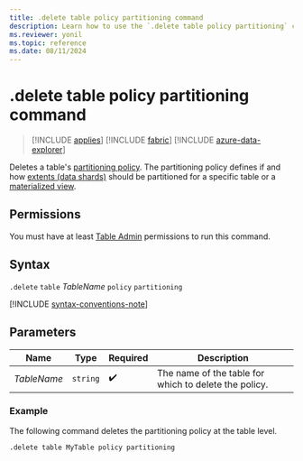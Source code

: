 ```yaml
---
title: .delete table policy partitioning command
description: Learn how to use the `.delete table policy partitioning` command to delete a table's partitioning policy.
ms.reviewer: yonil
ms.topic: reference
ms.date: 08/11/2024
---
```

# .delete table policy partitioning command

> [!INCLUDE [applies](../includes/applies-to-version/applies.md)] [!INCLUDE [fabric](../includes/applies-to-version/fabric.md)] [!INCLUDE [azure-data-explorer](../includes/applies-to-version/azure-data-explorer.md)]

Deletes a table's [partitioning policy](partitioning-policy.md). The partitioning policy defines if and how [extents (data shards)](../management/extents-overview.md) should be partitioned for a specific table or a [materialized view](materialized-views/materialized-view-overview.md).

## Permissions

You must have at least [Table Admin](../access-control/role-based-access-control.md) permissions to run this command.

## Syntax

`.delete` `table` *TableName* `policy` `partitioning`

[!INCLUDE [syntax-conventions-note](../includes/syntax-conventions-note.md)]

## Parameters

|Name|Type|Required|Description|
|--|--|--|--|
|*TableName*| `string` | :heavy_check_mark:|The name of the table for which to delete the policy.|

### Example

The following command deletes the partitioning policy at the table level.

```kusto
.delete table MyTable policy partitioning 
```
